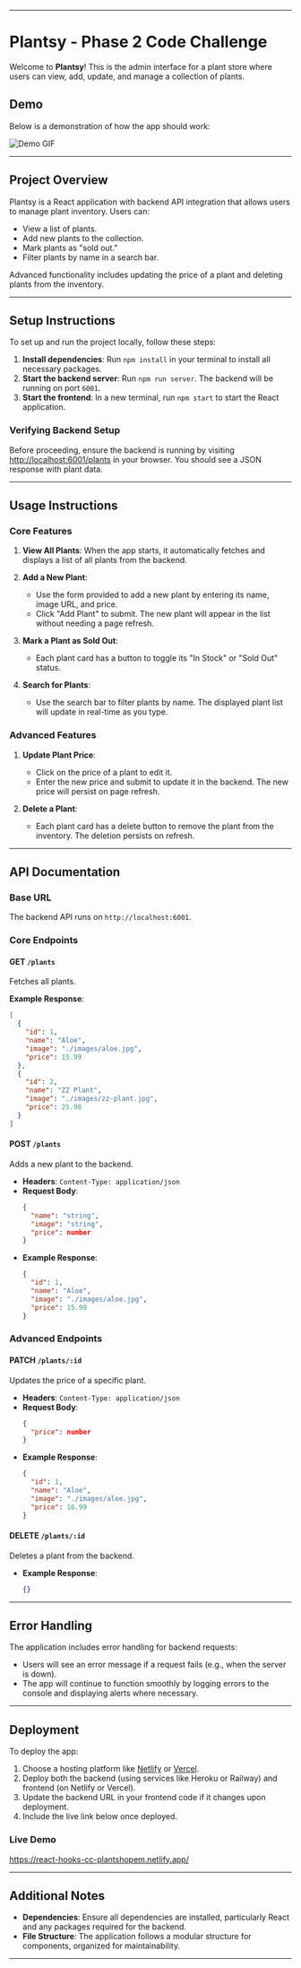 
---
# Plantsy - Phase 2 Code Challenge

Welcome to **Plantsy**! This is the admin interface for a plant store where users can view, add, update, and manage a collection of plants.

## Demo

Below is a demonstration of how the app should work:

![Demo GIF](https://curriculum-content.s3.amazonaws.com/phase-2/react-hooks-mock-code-challenge-plantshop/plantsy_demo.gif)

---

## Project Overview

Plantsy is a React application with backend API integration that allows users to manage plant inventory. Users can:
- View a list of plants.
- Add new plants to the collection.
- Mark plants as "sold out."
- Filter plants by name in a search bar.

Advanced functionality includes updating the price of a plant and deleting plants from the inventory.

---

## Setup Instructions

To set up and run the project locally, follow these steps:

1. **Install dependencies**: Run `npm install` in your terminal to install all necessary packages.
2. **Start the backend server**: Run `npm run server`. The backend will be running on port `6001`.
3. **Start the frontend**: In a new terminal, run `npm start` to start the React application.

### Verifying Backend Setup

Before proceeding, ensure the backend is running by visiting [http://localhost:6001/plants](http://localhost:6001/plants) in your browser. You should see a JSON response with plant data.

---

## Usage Instructions

### Core Features

1. **View All Plants**: When the app starts, it automatically fetches and displays a list of all plants from the backend.

2. **Add a New Plant**: 
   - Use the form provided to add a new plant by entering its name, image URL, and price.
   - Click "Add Plant" to submit. The new plant will appear in the list without needing a page refresh.

3. **Mark a Plant as Sold Out**:
   - Each plant card has a button to toggle its "In Stock" or "Sold Out" status.

4. **Search for Plants**:
   - Use the search bar to filter plants by name. The displayed plant list will update in real-time as you type.

### Advanced Features

1. **Update Plant Price**:
   - Click on the price of a plant to edit it.
   - Enter the new price and submit to update it in the backend. The new price will persist on page refresh.

2. **Delete a Plant**:
   - Each plant card has a delete button to remove the plant from the inventory. The deletion persists on refresh.

---

## API Documentation

### Base URL

The backend API runs on `http://localhost:6001`.

### Core Endpoints

#### GET `/plants`

Fetches all plants.

**Example Response**:
```json
[
  {
    "id": 1,
    "name": "Aloe",
    "image": "./images/aloe.jpg",
    "price": 15.99
  },
  {
    "id": 2,
    "name": "ZZ Plant",
    "image": "./images/zz-plant.jpg",
    "price": 25.98
  }
]
```

#### POST `/plants`

Adds a new plant to the backend.

- **Headers**: `Content-Type: application/json`
- **Request Body**:
  ```json
  {
    "name": "string",
    "image": "string",
    "price": number
  }
  ```
- **Example Response**:
  ```json
  {
    "id": 1,
    "name": "Aloe",
    "image": "./images/aloe.jpg",
    "price": 15.99
  }
  ```

### Advanced Endpoints

#### PATCH `/plants/:id`

Updates the price of a specific plant.

- **Headers**: `Content-Type: application/json`
- **Request Body**:
  ```json
  {
    "price": number
  }
  ```
- **Example Response**:
  ```json
  {
    "id": 1,
    "name": "Aloe",
    "image": "./images/aloe.jpg",
    "price": 16.99
  }
  ```

#### DELETE `/plants/:id`

Deletes a plant from the backend.

- **Example Response**:
  ```json
  {}
  ```

---

## Error Handling

The application includes error handling for backend requests:
- Users will see an error message if a request fails (e.g., when the server is down).
- The app will continue to function smoothly by logging errors to the console and displaying alerts where necessary.

---

## Deployment

To deploy the app:
1. Choose a hosting platform like [Netlify](https://www.netlify.com/) or [Vercel](https://vercel.com/).
2. Deploy both the backend (using services like Heroku or Railway) and frontend (on Netlify or Vercel).
3. Update the backend URL in your frontend code if it changes upon deployment.
4. Include the live link below once deployed.

### Live Demo
https://react-hooks-cc-plantshopem.netlify.app/

---

## Additional Notes

- **Dependencies**: Ensure all dependencies are installed, particularly React and any packages required for the backend.
- **File Structure**: The application follows a modular structure for components, organized for maintainability.

---
